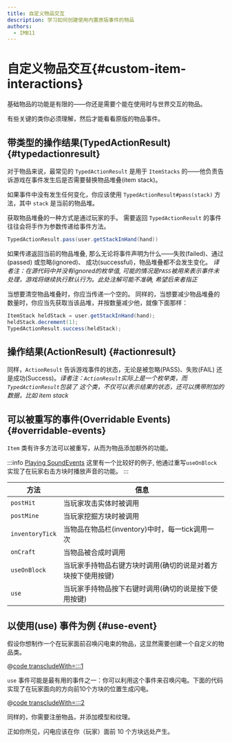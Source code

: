 ```yaml
---
title: 自定义物品交互
description: 学习如何创建使用内置原版事件的物品
authors:
  - IMB11
---
```


# 自定义物品交互{#custom-item-interactions}

基础物品的功能是有限的——你还是需要个能在使用时与世界交互的物品。

有些关键的类你必须理解，然后才能看看原版的物品事件。

## 带类型的操作结果(TypedActionResult) {#typedactionresult}

对于物品来说，最常见的 `TypedActionResult` 是用于 `ItemStacks` 的——他负责告诉游戏在事件发生后是否需要替换物品堆叠(item stack)。

如果事件中没有发生任何变化，你应该使用 `TypedActionResult#pass(stack)` 方法，其中 `stack` 是当前的物品堆。

获取物品堆叠的一种方式是通过玩家的手。 需要返回 `TypedActionResult` 的事件往往会将手作为参数传递给事件方法。

```java
TypedActionResult.pass(user.getStackInHand(hand))
```

如果传递返回当前的物品堆叠, 那么无论将事件声明为什么——失败(failed)、通过(passed) 或忽略(ignored)、 成功(successful)，物品堆叠都不会发生变化。 _译者注：在源代码中并没有ignored的枚举值, 可能的情况是`PASS`被用来表示事件未处理，游戏将继续执行默认行为。此处注解可能不准确, 希望后来者指正_

当想要清空物品堆叠时，你应当传递一个空的。 同样的，当想要减少物品堆叠的数量时，你应当先获取当该品堆，并按数量减少他，就像下面那样：

```java
ItemStack heldStack = user.getStackInHand(hand);
heldStack.decrement(1);
TypedActionResult.success(heldStack);
```

## 操作结果(ActionResult) {#actionresult}

同样，`ActionResult` 告诉游戏事件的状态，无论是被忽略(PASS)、失败(FAIL) 还是成功(Success)。_译者注：`ActionResult`实际上是一个枚举类，而`TypedActionResult`包装了 这个类，不仅可以表示结果的状态，还可以携带附加的数据，比如 item stack_

## 可以被重写的事件(Overridable Events) {#overridable-events}

`Item` 类有许多方法可以被重写，从而为物品添加额外的功能。

:::info
[Playing SoundEvents](../sounds/using-sounds) 这里有一个比较好的例子, 他通过重写`useOnBlock` 实现了在玩家右击方块时播放声音的功能。
:::

| 方法              | 信息                                                 |
| --------------- | -------------------------------------------------- |
| `postHit`       | 当玩家攻击实体时被调用                                        |
| `postMine`      | 当玩家挖掘方块时被调用                                        |
| `inventoryTick` | 当物品在物品栏(inventory)中时，每一tick调用一次 |
| `onCraft`       | 当物品被合成时调用                                          |
| `useOnBlock`    | 当玩家手持物品右键方块时调用(确切的说是对着方块按下使用按键) |
| `use`           | 当玩家手持物品按下右键时调用(确切的说是按下使用按键)     |

## 以使用(use) 事件为例 {#use-event}

假设你想制作一个在玩家面前召唤闪电束的物品，这显然需要创建一个自定义的物品类。

@[code transcludeWith=:::1](@/reference/latest/src/main/java/com/example/docs/item/custom/LightningStick.java)

`use` 事件可能是最有用的事件之一：你可以利用这个事件来召唤闪电。下面的代码实现了在玩家面向的方向前10个方块的位置生成闪电。

@[code transcludeWith=:::2](@/reference/latest/src/main/java/com/example/docs/item/custom/LightningStick.java)

同样的，你需要注册物品，并添加模型和纹理。

正如你所见，闪电应该在你（玩家）面前 10 个方块远处产生。

<VideoPlayer src="/assets/develop/items/custom_items_0.webm" title="Using the Lightning Stick" />
